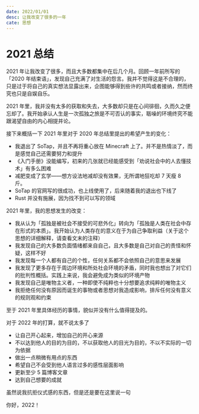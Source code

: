 ```yaml
---
date: 2022/01/01
desc: 让我改变了很多的一年
cate: 思想
---
```

# 2021 总结

2021 年让我改变了很多，而且大多数都集中在后几个月。回顾一年前所写的「2020 年结束语」，发现自己充满了对生活的怨言。我并不觉得这是不合理的，只是过于将自己的真实想法显露出来，企图能够得到些许的共鸣或者接纳，然而终究也只是自娱自乐。

2021 年里，我并没有太多的获取和失去，大多数却只是在心间徘徊，久而久之便忘却了。我开始承认人生是一次孤独之旅是不可否认的事实，聒噪的环境终究不能跟渴望自由的内心相提并论。

接下来概括一下 2021 年里对于 2020 年总结里提出的希望产生的变化：
- 我退出了 SoTap，并且不再将重心放在 Minecraft 上了。并不是热情淡了，而是感觉自己还需要努力和提升
- 《入门手册》没能编写，初来的几张就已经能感受到「劝说社会中的人去懂技术」有多么困难
- 减肥变成了玄学——想方设法地减却没有效果，无所谓地狂吃却 7 天瘦 8 斤。
- SoTap 的官网写的很成功，也上线使用了，后来随着我的退出也下线了
- Rust 并没有施展，因为找不到可以写的领域

2021 年里，我的思想发生的改变：
- 我从认为「孤独是被社会不接受的可悲外化」转向为「孤独是人类在社会中存在形式的本质」。我开始认为人类存在的意义在于为自己争取利益（关于这个思想的详细解释，请查看文末的注释）
- 我发现自己的大多数负面情绪都来自自己，且大多数是自己对自己的责怪和怀疑，这样不好
- 我发现每一个人都有自己的个性，任何关系都不会依照自己的意思来发展
- 我发现了更多存在于周边环境和所处社会环境的矛盾，同时我也想出了对它们的批判性概括。实践上来说，我会避免成为类似的环境产物
- 我发现自己是唯物主义者，一种即使不纯粹也十分想要追求纯粹的唯物主义
- 我拒绝任何没有原因而诞生的事物或者思想对我造成影响，排斥任何没有意义的规则观和约束

至于 2021 年里具体经历的事情，貌似并没有什么值得提及的。

对于 2022 年的打算，就不说太多了
- 让自己开心起来，增加自己的开心来源
- 不以达到他人的目的为目的，不以获取他人的目光为目的，不以不实际的一切为依据
- 做出一点稍微有用点的东西
- 希望自己不会受到他人语言过多的感性层面影响
- 更新至少 5 篇博客文章
- 达到自己想要的成就

虽然说我抗拒仪式感的东西，但是还是要在这里说一句

你好，2022！
